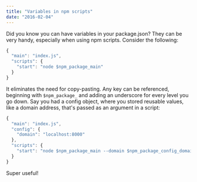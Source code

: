 ```yaml
---
title: "Variables in npm scripts"
date: "2016-02-04"
---
```


Did you know you can have variables in your package.json? They can be very handy, especially when using npm scripts. Consider the following:

```javascript
{
  "main": "index.js",
  "scripts": {
    "start": "node $npm_package_main"
  }
}
```

It eliminates the need for copy-pasting. Any key can be referenced, beginning with `$npm_package_` and adding an underscore for every level you go down. Say you had a config object, where you stored reusable values, like a domain address, that's passed as an argument in a script:

```javascript
{
  "main": "index.js",
  "config": {
    "domain": "localhost:8000"
  },
  "scripts": {
    "start": "node $npm_package_main --domain $npm_package_config_domain"
  }
}
```

Super useful!
